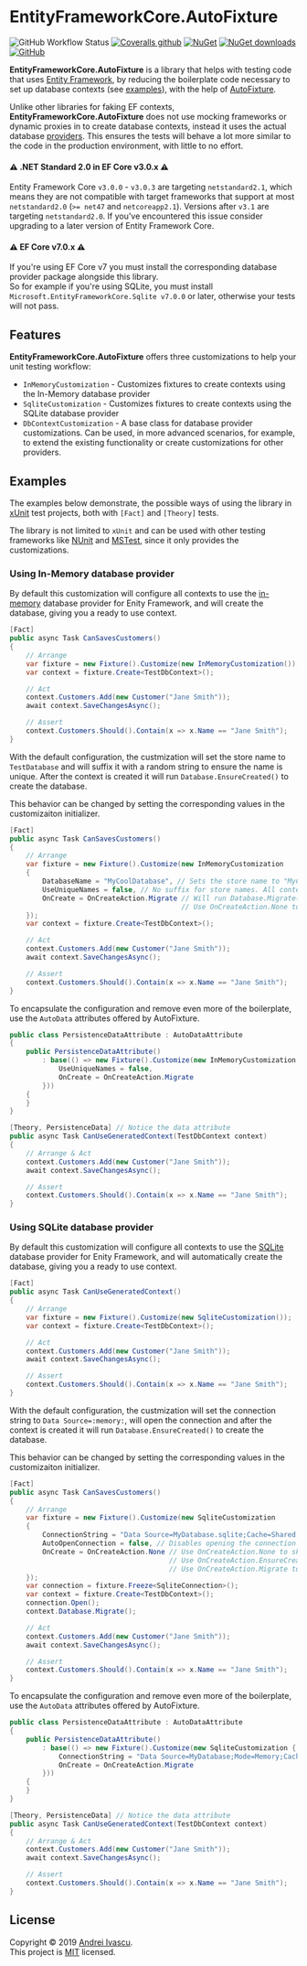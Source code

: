 # EntityFrameworkCore.AutoFixture

![GitHub Workflow Status](https://img.shields.io/github/actions/workflow/status/aivascu/EntityFrameworkCore.AutoFixture/release.yml?logo=github&style=flat-square)
[![Coveralls github](https://img.shields.io/coveralls/github/aivascu/EntityFrameworkCore.AutoFixture?logo=coveralls&style=flat-square)](https://coveralls.io/github/aivascu/EntityFrameworkCore.AutoFixture?branch=master)
[![NuGet](https://img.shields.io/nuget/v/EntityFrameworkCore.AutoFixture?logo=nuget&style=flat-square)](https://www.nuget.org/packages/EntityFrameworkCore.AutoFixture/)
[![NuGet downloads](https://img.shields.io/nuget/dt/EntityFrameworkCore.AutoFixture?logo=nuget&style=flat-square)](https://www.nuget.org/packages/EntityFrameworkCore.AutoFixture/)
[![GitHub](https://img.shields.io/github/license/aivascu/EntityFrameworkCore.AutoFixture?logo=MIT&style=flat-square)](https://licenses.nuget.org/MIT)

**EntityFrameworkCore.AutoFixture** is a library that helps with testing code that uses [Entity Framework](https://docs.microsoft.com/en-us/ef/core/), by reducing the boilerplate code necessary to set up database contexts (see [examples](#examples)), with the help of [AutoFixture](https://github.com/AutoFixture/AutoFixture).

Unlike other libraries for faking EF contexts, **EntityFrameworkCore.AutoFixture** does not use mocking frameworks or
dynamic proxies in to create database contexts, instead it uses the actual database [providers](https://docs.microsoft.com/en-us/ef/core/miscellaneous/testing/). This ensures the tests will behave a lot more similar to the code in the production environment, with little to no effort.

#### :warning: .NET Standard 2.0 in EF Core v3.0.x :warning:

Entity Framework Core `v3.0.0` - `v3.0.3` are targeting `netstandard2.1`, which means they are not compatible with
target frameworks that support at most `netstandard2.0` (`>= net47` and `netcoreapp2.1`).
Versions after `v3.1` are targeting `netstandard2.0`. If you've encountered this issue consider upgrading to a later
version of Entity Framework Core.

#### :warning: EF Core v7.0.x :warning:

If you're using EF Core v7 you must install the corresponding database provider package alongside this library.<br/>
So for example if you're using SQLite, you must install `Microsoft.EntityFrameworkCore.Sqlite v7.0.0` or later, otherwise your tests will not pass.

## Features

**EntityFrameworkCore.AutoFixture** offers three customizations to help your unit testing workflow:

- `InMemoryCustomization` - Customizes fixtures to create contexts using the In-Memory database provider
- `SqliteCustomization` - Customizes fixtures to create contexts using the SQLite database provider
- `DbContextCustomization` - A base class for database provider customizations. Can be used, in more advanced scenarios, for example, to extend the existing functionality or create customizations for other providers.

## Examples

The examples below demonstrate, the possible ways of using the library in [xUnit](https://xunit.net) test projects, both with `[Fact]` and `[Theory]` tests.

The library is not limited to `xUnit` and can be used with other testing frameworks like [NUnit](https://nunit.org) and [MSTest](https://docs.microsoft.com/en-us/dotnet/core/testing/unit-testing-with-mstest), since it only provides the customizations.

### Using In-Memory database provider

By default this customization will configure all contexts to use the [in-memory](https://docs.microsoft.com/en-us/ef/core/testing/testing-without-the-database#in-memory-provider) database provider for Enity Framework, and will create the database, giving you a ready to use context.

```csharp
[Fact]
public async Task CanSavesCustomers()
{
    // Arrange
    var fixture = new Fixture().Customize(new InMemoryCustomization());
    var context = fixture.Create<TestDbContext>();

    // Act
    context.Customers.Add(new Customer("Jane Smith"));
    await context.SaveChangesAsync();

    // Assert
    context.Customers.Should().Contain(x => x.Name == "Jane Smith");
}
```

With the default configuration, the custmization will set the store name to `TestDatabase` and will suffix it with a random string to ensure the name is unique. After the context is created it will run `Database.EnsureCreated()` to create the database.

This behavior can be changed by setting the corresponding values in the customizaiton initializer.

```csharp
[Fact]
public async Task CanSavesCustomers()
{
    // Arrange
    var fixture = new Fixture().Customize(new InMemoryCustomization
    {
        DatabaseName = "MyCoolDatabase", // Sets the store name to "MyCoolDatabase"
        UseUniqueNames = false, // No suffix for store names. All contexts will connect to same store
        OnCreate = OnCreateAction.Migrate // Will run Database.Migrate()
                                          // Use OnCreateAction.None to skip creating the database
    });
    var context = fixture.Create<TestDbContext>();

    // Act
    context.Customers.Add(new Customer("Jane Smith"));
    await context.SaveChangesAsync();

    // Assert
    context.Customers.Should().Contain(x => x.Name == "Jane Smith");
}
```

To encapsulate the configuration and remove even more of the boilerplate, use the `AutoData` attributes offered by AutoFixture.

```csharp
public class PersistenceDataAttribute : AutoDataAttribute
{
    public PersistenceDataAttribute()
        : base(() => new Fixture().Customize(new InMemoryCustomization {
            UseUniqueNames = false,
            OnCreate = OnCreateAction.Migrate
        }))
    {
    }
}
```

```csharp
[Theory, PersistenceData] // Notice the data attribute
public async Task CanUseGeneratedContext(TestDbContext context)
{
    // Arrange & Act
    context.Customers.Add(new Customer("Jane Smith"));
    await context.SaveChangesAsync();

    // Assert
    context.Customers.Should().Contain(x => x.Name == "Jane Smith");
}
```

### Using SQLite database provider

By default this customization will configure all contexts to use the [SQLite](https://docs.microsoft.com/en-us/ef/core/testing/testing-without-the-database#sqlite-in-memory) database provider for Enity Framework, and will automatically create the database, giving you a ready to use context.

```csharp
[Fact]
public async Task CanUseGeneratedContext()
{
    // Arrange
    var fixture = new Fixture().Customize(new SqliteCustomization());
    var context = fixture.Create<TestDbContext>();

    // Act
    context.Customers.Add(new Customer("Jane Smith"));
    await context.SaveChangesAsync();

    // Assert
    context.Customers.Should().Contain(x => x.Name == "Jane Smith");
}
```

With the default configuration, the custmization will set the connection string to `Data Source=:memory:`, will open the connection and after the context is created it will run `Database.EnsureCreated()` to create the database.

This behavior can be changed by setting the corresponding values in the customizaiton initializer.

```csharp
[Fact]
public async Task CanSavesCustomers()
{
    // Arrange
    var fixture = new Fixture().Customize(new SqliteCustomization
    {
        ConnectionString = "Data Source=MyDatabase.sqlite;Cache=Shared;", // Sets the connection string to connect to a file
        AutoOpenConnection = false, // Disables opening the connection by default. Affects all SqliteConnection instances.
        OnCreate = OnCreateAction.None // Use OnCreateAction.None to skip creating the database.
                                       // Use OnCreateAction.EnsureCreated to run Database.EnsureCreated() automatically
                                       // Use OnCreateAction.Migrate to run Database.Migrate() automatically
    });
    var connection = fixture.Freeze<SqliteConnection>();
    var context = fixture.Create<TestDbContext>();
    connection.Open();
    context.Database.Migrate();

    // Act
    context.Customers.Add(new Customer("Jane Smith"));
    await context.SaveChangesAsync();

    // Assert
    context.Customers.Should().Contain(x => x.Name == "Jane Smith");
}
```

To encapsulate the configuration and remove even more of the boilerplate, use the `AutoData` attributes offered by AutoFixture.

```csharp
public class PersistenceDataAttribute : AutoDataAttribute
{
    public PersistenceDataAttribute()
        : base(() => new Fixture().Customize(new SqliteCustomization {
            ConnectionString = "Data Source=MyDatabase;Mode=Memory;Cache=Shared;"
            OnCreate = OnCreateAction.Migrate
        }))
    {
    }
}
```

```csharp
[Theory, PersistenceData] // Notice the data attribute
public async Task CanUseGeneratedContext(TestDbContext context)
{
    // Arrange & Act
    context.Customers.Add(new Customer("Jane Smith"));
    await context.SaveChangesAsync();

    // Assert
    context.Customers.Should().Contain(x => x.Name == "Jane Smith");
}
```

## License

Copyright &copy; 2019 [Andrei Ivascu](https://github.com/aivascu).<br/>
This project is [MIT](https://github.com/aivascu/EntityFrameworkCore.AutoFixture/blob/master/LICENSE) licensed.
